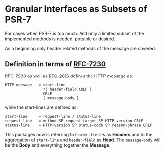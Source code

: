 Granular Interfaces as Subsets of  PSR-7
========================================

For cases when PSR-7 is too much. And only 
a limited subset of the implemented methods
is needed, possible or desired.

As a beginning only header related methods of the message are covered.

## Definition in terms of [RFC-7230](https://tools.ietf.org/html/rfc7230#section-3)

RFC-7230 as well as [RFC-2616](https://tools.ietf.org/html/rfc2616#section-4.1) defines the HTTP message as:
```
HTTP-message   = start-line
                 *( header-field CRLF )
                 CRLF
                 [ message-body ]
```

while the start-lines are defined as:

```
start-line     = request-line / status-line
request-line   = method SP request-target SP HTTP-version CRLF
status-line    = HTTP-version SP status-code SP reason-phrase CRLF
```

This packages now is referring to `header-field`·s as **Headers** and to the aggregation of `start-line` and `header-field` as **Head**. The `message-body` will be the **Body** and everything together the **Message**.
